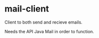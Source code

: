 # mail-client
Client to both send and recieve emails.

Needs the API Java Mail in order to function.
